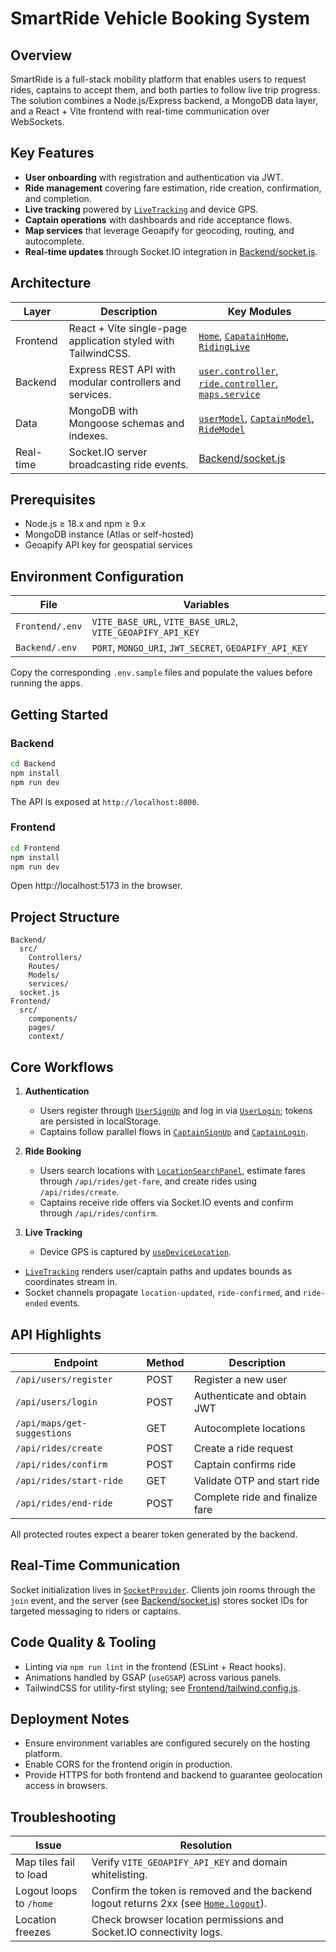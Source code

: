 # SmartRide Vehicle Booking System

## Overview
SmartRide is a full-stack mobility platform that enables users to request rides, captains to accept them, and both parties to follow live trip progress. The solution combines a Node.js/Express backend, a MongoDB data layer, and a React + Vite frontend with real-time communication over WebSockets.

## Key Features
- **User onboarding** with registration and authentication via JWT.
- **Ride management** covering fare estimation, ride creation, confirmation, and completion.
- **Live tracking** powered by [`LiveTracking`](Frontend/src/components/LiveTracking.jsx) and device GPS.
- **Captain operations** with dashboards and ride acceptance flows.
- **Map services** that leverage Geoapify for geocoding, routing, and autocomplete.
- **Real-time updates** through Socket.IO integration in [Backend/socket.js](Backend/socket.js).

## Architecture
| Layer | Description | Key Modules |
| --- | --- | --- |
| Frontend | React + Vite single-page application styled with TailwindCSS. | [`Home`](Frontend/src/pages/Home.page.jsx), [`CapatainHome`](Frontend/src/pages/captain.home.page.jsx), [`RidingLive`](Frontend/src/pages/Riding.User.page.jsx) |
| Backend | Express REST API with modular controllers and services. | [`user.controller`](Backend/src/Controllers/user.controller.js), [`ride.controller`](Backend/src/Controllers/ride.controller.js), [`maps.service`](Backend/src/services/maps.service.js) |
| Data | MongoDB with Mongoose schemas and indexes. | [`userModel`](Backend/src/Models/user.model.js), [`CaptainModel`](Backend/src/Models/captain.model.js), [`RideModel`](Backend/src/Models/Ride.model.js) |
| Real-time | Socket.IO server broadcasting ride events. | [Backend/socket.js](Backend/socket.js) |

## Prerequisites
- Node.js ≥ 18.x and npm ≥ 9.x
- MongoDB instance (Atlas or self-hosted)
- Geoapify API key for geospatial services

## Environment Configuration
| File | Variables |
| --- | --- |
| `Frontend/.env` | `VITE_BASE_URL`, `VITE_BASE_URL2`, `VITE_GEOAPIFY_API_KEY` |
| `Backend/.env` | `PORT`, `MONGO_URI`, `JWT_SECRET`, `GEOAPIFY_API_KEY` |

Copy the corresponding `.env.sample` files and populate the values before running the apps.

## Getting Started

### Backend
```bash
cd Backend
npm install
npm run dev
```
The API is exposed at `http://localhost:8000`.

### Frontend
```bash
cd Frontend
npm install
npm run dev
```
Open http://localhost:5173 in the browser.

## Project Structure
```
Backend/
  src/
    Controllers/
    Routes/
    Models/
    services/
  socket.js
Frontend/
  src/
    components/
    pages/
    context/
```

## Core Workflows
1. **Authentication**
   - Users register through [`UserSignUp`](Frontend/src/pages/userSignup.page.jsx) and log in via [`UserLogin`](Frontend/src/pages/userLogin.page.jsx); tokens are persisted in localStorage.
   - Captains follow parallel flows in [`CaptainSignUp`](Frontend/src/pages/captainSignup.page.jsx) and [`CaptainLogin`](Frontend/src/pages/captainLogin.page.jsx).

2. **Ride Booking**
   - Users search locations with [`LocationSearchPanel`](Frontend/src/components/LocationPanel.components.jsx), estimate fares through `/api/rides/get-fare`, and create rides using `/api/rides/create`.
   - Captains receive ride offers via Socket.IO events and confirm through `/api/rides/confirm`.

3. **Live Tracking**
   - Device GPS is captured by [`useDeviceLocation`](Frontend/src/components/useDeviceLocation.jsx).
  - [`LiveTracking`](Frontend/src/components/LiveTracking.jsx) renders user/captain paths and updates bounds as coordinates stream in.
  - Socket channels propagate `location-updated`, `ride-confirmed`, and `ride-ended` events.

## API Highlights
| Endpoint | Method | Description |
| --- | --- | --- |
| `/api/users/register` | POST | Register a new user |
| `/api/users/login` | POST | Authenticate and obtain JWT |
| `/api/maps/get-suggestions` | GET | Autocomplete locations |
| `/api/rides/create` | POST | Create a ride request |
| `/api/rides/confirm` | POST | Captain confirms ride |
| `/api/rides/start-ride` | GET | Validate OTP and start ride |
| `/api/rides/end-ride` | POST | Complete ride and finalize fare |

All protected routes expect a bearer token generated by the backend.

## Real-Time Communication
Socket initialization lives in [`SocketProvider`](Frontend/src/context/Socket.context.jsx). Clients join rooms through the `join` event, and the server (see [Backend/socket.js](Backend/socket.js)) stores socket IDs for targeted messaging to riders or captains.

## Code Quality & Tooling
- Linting via `npm run lint` in the frontend (ESLint + React hooks).
- Animations handled by GSAP (`useGSAP`) across various panels.
- TailwindCSS for utility-first styling; see [Frontend/tailwind.config.js](Frontend/tailwind.config.js).

## Deployment Notes
- Ensure environment variables are configured securely on the hosting platform.
- Enable CORS for the frontend origin in production.
- Provide HTTPS for both frontend and backend to guarantee geolocation access in browsers.

## Troubleshooting
| Issue | Resolution |
| --- | --- |
| Map tiles fail to load | Verify `VITE_GEOAPIFY_API_KEY` and domain whitelisting. |
| Logout loops to `/home` | Confirm the token is removed and the backend logout returns 2xx (see [`Home.logout`](Frontend/src/pages/Home.page.jsx)). |
| Location freezes | Check browser location permissions and Socket.IO connectivity logs. |